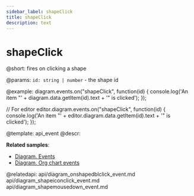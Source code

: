 ```yaml
---
sidebar_label: shapeClick
title: shapeClick
description: text
---
```


# shapeClick

@short: fires on clicking a shape

@params:
`id: string | number` - the shape id

@example:
diagram.events.on("shapeClick", function(id) {
	console.log('An item "' + diagram.data.getItem(id).text + '" is clicked');
});

// For editor
editor.diagram.events.on("shapeClick", function(id) {
    console.log('An item "' + editor.diagram.data.getItem(id).text + '" is clicked');
});

@template: api_event
@descr:

**Related samples**:
- [Diagram. Events](https://snippet.dhtmlx.com/7h2hgb3g)
- [Diagram. Org chart events](https://snippet.dhtmlx.com/l38pct7c)

@relatedapi:
api/diagram_onshapedblclick_event.md
api/diagram_shapeiconclick_event.md
api/diagram_shapemousedown_event.md